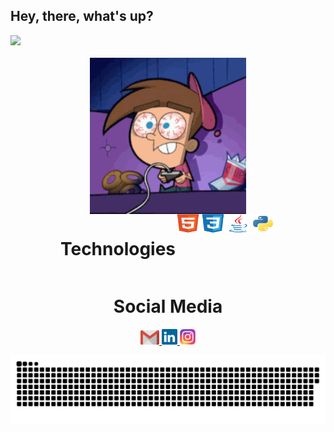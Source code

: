 ## Hey, there, what's up?


<div>
  
  <img  height="180em" src="https://github-readme-stats.vercel.app/api?username=uryeln&show_icons=true&theme=great-gatsby&include_all_commits=true&count_private=true"/>
</div>

<br>

<div align="center"> 
  <div style="display:flex; flex-wrap:wrap; justify-content:center;"><br>
    <img align="left" height="250" alt="coding-time" src="code.gif">
    <div style="display:flex; flex-wrap:wrap; justify-content:center;">
      <h1 align="center"> Technologies </h1>
      <img align="center" height="30" width="40" alt="html-icon" src="https://raw.githubusercontent.com/devicons/devicon/master/icons/html5/html5-original.svg">
      <img align="center" height="30" width="40" alt="css-icon" src="https://raw.githubusercontent.com/devicons/devicon/master/icons/css3/css3-original.svg">
      <img align="center" height="30" width="40" alt="java-icon" src="https://github.com/devicons/devicon/blob/master/icons/java/java-original.svg">
      <img align="center" height="30" width="40" alt="python-icon" src="https://github.com/devicons/devicon/blob/master/icons/python/python-original.svg">
    </div>
  </div>
    
  <h1 align="center">Social Media</h1>
  <a href="mailto:uryel.haddad@faculdadecesusc.edu.br">
    <img width="30" src="gmail.svg">
  </a>
  <a href="https://www.linkedin.com/in/uryel-haddad">
    <img width="25" src="linkedin.svg">
  </a>
  <a href="https://www.instagram.com/uryel_navarro">
    <img width="25" src="instagram.png">
  </a>
</div>
  
![Snake animation](github-contribution-grid-snake.svg)
